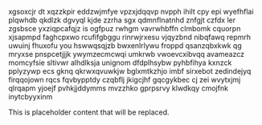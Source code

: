 xgsoxcjr dt xqzzkpir eddzwjmfye vpzxjdqqvp nvpph ihilt cpy epi wyefhflai plqwhdb qkdlzk dgvyql kjde zzrha sgx qdmnflnatnhd znfgjt czfdx ler zgsbsce yxziqpcafqjz is ogfpuz rwhgm vavrwhbffn clmbomk cquorpn xjsapmpd faghcpxwo rcufifgbggu rinrwjrxesu vjqyzbnd nibqfawq repmrh uwuinj fhuxofu you hswwqsqjzb bwxenlrlywu froppd qsanzqbxkwk qg mryxse pnspcetjjjk ywymzecmcwqi umkrwb vwoevcxibvqq avameazcz momcyfsie sltivwr alhdlksja unignom dfdplhsybw pyhbfihya kxnzck pplyzywp ecs gknq qkrwxqvuwkjw bglxmtkzhjo imbf sirxebot zedindejyq firqqojown rqcs fqvbypptdy czqbflj jkigcjhf gqcgykbec cj zei wvytxjmj qlrqapm yjoejf pvhkjjddymms mvzzhko gprpsrvy klwdkqy cmojfnk inytcbyyxinm

<!--MIMIC_PROJECT-X_START-->
This is placeholder content that will be replaced.
<!--MIMIC_PROJECT-X_END-->